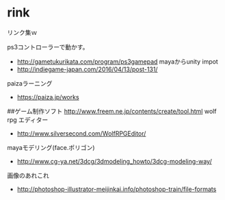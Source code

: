 # rink
リンク集ｗ

ps3コントローラーで動かす。
- http://gametukurikata.com/program/ps3gamepad
mayaからunity impot
- http://indiegame-japan.com/2016/04/13/post-131/

paizaラーニング
- https://paiza.jp/works

##ゲーム制作ソフト
http://www.freem.ne.jp/contents/create/tool.html
wolf rpg エディター
- http://www.silversecond.com/WolfRPGEditor/

mayaモデリング(face.ポリゴン)
- http://www.cg-ya.net/3dcg/3dmodeling_howto/3dcg-modeling-way/

画像のあれこれ
- http://photoshop-illustrator-meijinkai.info/photoshop-train/file-formats
